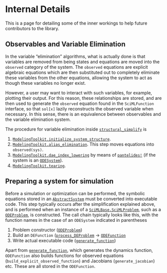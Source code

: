 # Internal Details

This is a page for detailing some of the inner workings to help future
contributors to the library.

## Observables and Variable Elimination

In the variable “elimination” algorithms, what is actually done is that variables
are removed from being states and equations are moved into the `observed` category
of the system. The `observed` equations are explicit algebraic equations which
are then substituted out to completely eliminate these variables from the other
equations, allowing the system to act as though these variables no longer exist.

However, a user may want to interact with such variables, for example,
plotting their output. For this reason, these relationships are stored,
and are then used to generate the `observed` equation found in the
`SciMLFunction` interface, so that `sol[x]` lazily reconstructs the observed
variable when necessary. In this sense, there is an equivalence between
observables and the variable elimination system.

The procedure for variable elimination inside [`structural_simplify`](@ref) is

 1. [`ModelingToolkit.initialize_system_structure`](@ref).
 2. [`ModelingToolkit.alias_elimination`](@ref). This step moves equations into `observed(sys)`.
 3. [`ModelingToolkit.dae_index_lowering`](@ref) by means of [`pantelides!`](@ref) (if the system is an [`ODESystem`](@ref)).
 4. [`ModelingToolkit.tearing`](@ref).

## Preparing a system for simulation

Before a simulation or optimization can be performed, the symbolic equations stored in an [`AbstractSystem`](@ref) must be converted into executable code. This step typically occurs after the simplification explained above, and is performed when an instance of a [`SciMLBase.SciMLProblem`](@ref), such as a [`ODEProblem`](@ref), is constructed.
The call chain typically looks like this, with the function names in the case of an `ODESystem` indicated in parentheses

 1. Problem constructor ([`ODEProblem`](@ref))
 2. Build an `DEFunction` ([`process_DEProblem`](@ref) -> [`ODEFunction`](@ref)
 3. Write actual executable code ([`generate_function`](@ref))

Apart from [`generate_function`](@ref), which generates the dynamics function, `ODEFunction` also builds functions for observed equations (`build_explicit_observed_function`) and Jacobians (`generate_jacobian`) etc. These are all stored in the `ODEFunction`.
